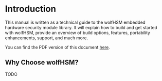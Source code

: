 # Introduction

This manual is written as a technical guide to the wolfHSM embedded hardware security module library. It
will explain how to build and get started with wolfHSM, provide an overview of build
options, features, portability enhancements, support, and much more.

You can find the PDF version of this document [here](https://www.wolfssl.com/documentation/manuals/wolfHSM/wolfHSM-Manual.pdf).

## Why Choose wolfHSM?
TODO
